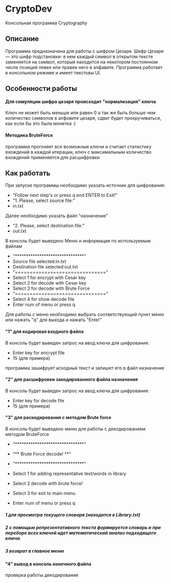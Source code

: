 # CryptoDev
Консольная программа Cryptography

## Описание
Программа предназначена для работы с шифром Цезаря. Шифр Цезаря — это шифр подстановки: в нем каждый символ в открытом тексте заменяется на символ, который находится на некотором постоянном числе позиций левее или правее него в алфавите.
Программа работает в консольном режиме и имеет текстовы UI.

## Особенности работы
#### Для симуляции шифра цезаря происходит "нормализация" ключа
Ключ не может быть меньше или равен 0 а так же быть больше чем количество символов в алфовите цезаря, сдвиг будет прокручиваться, как если бы это была монетка :)
#### Методика BruteForce
программа прогоняет все возможные ключи и считает статистику вхождений в каждой итерации, ключ с максимальным количество вхождений применяется для расшифровки  


## Как работать
При запуске программы необходимо указать источник для шифрования:
- "Follow next step's or press q end ENTER to Exit!"
- "1. Please, select source file:"
- in.txt

Далее необходимо указать файл "назначение"
- "2. Please, select destination file:"
- out.txt

В консоль будет выведено Меню и информация по используемым файлам
- "*******************************"
- Source file selected:in.txt
- Destination file selected:out.txt
- "==============================="
- Select 1 for encrypt with Cesar key
- Select 2 for decode with Cesar key
- Select 3 for decode with Brute Force
- "==============================="
- Select 4 for show decode file
- Enter num of menu or press q

Для работы с меню необходимо выбрать соответствующий пункт меню или нажать "q" для выхода и нажать "Enter"

#### "1" для кодировая входного файла
В консоль будет выведен запрос на ввод ключа для шифрования:
- Enter key for encrypt file
- 15 (для примера)

программа зашифрует исходный текст и запишет его в файл назначение

#### "2" для расшифровки закодированного файла назначения
В консоль будет выведен запрос на ввод ключа для шифрования:
- Enter key for decode file
- 15 (для примера)

#### "3" для раскодирования с методом Brute force
В консоль будет выведено меню для работы с декодированием методом BruteForce
- "*******************************"

- "**    Brute Force decode!    **"

- "*******************************"
- Select 1 for adding representative text/words in library
- Select 2 decode with brute force!
- Select 3 for exit to main menu
- Enter num of menu or press q
 ##### 1 для просмотра текущего словаря (находится в Library.txt)
 ##### 2 с помощью репрезентативного текста формируется словарь и при переборе всех ключей идет математический анализ подходящего ключа
 ##### 3 возврат в главное меню
 
#### "4" вывод в консоль конечного файла 
проверка работы декодирования



